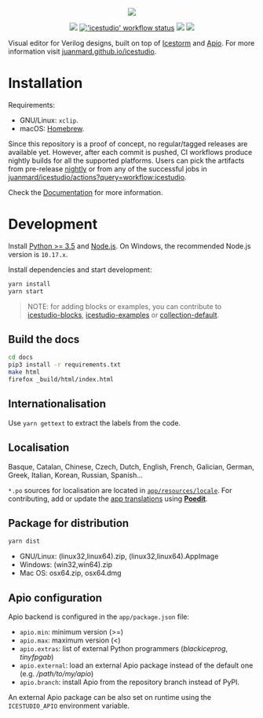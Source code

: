 <p align="center">
<a href="http://juanmard.github.io/icestudio"><img src="https://raw.githubusercontent.com/juanmard/icestudio/develop/docs/resources/images/logo/icestudio-logo-label.png" align="center"></a>
</p>

<p align="center">
  <a title="juanmard.github.io/icestudio" href="https://juanmard.github.io/icestudio"><img src="https://img.shields.io/website.svg?label=juanmard.github.io%2Ficestudio&longCache=true&style=flat-square&url=http%3A%2F%2Fjuanmard.github.io%2Ficestudio%2Findex.html&logo=github"></a><!--
  -->
  <a title="'icestudio' workflow status" href="https://github.com/juanmard/icestudio/actions?query=workflow%3Aicestudio"><img alt="'icestudio' workflow status" src="https://img.shields.io/github/workflow/status/juanmard/icestudio/icestudio?longCache=true&style=flat-square&label=icestudio&logo=github"></a><!--
  -->
  <a title="DevDependency Status" href="https://david-dm.org/juanmard/icestudio/moon?type=dev"><img src="https://img.shields.io/david/dev/juanmard/icestudio.svg?longCache=true&style=flat-square&label=devdeps&logo=npm"></a><!--
  -->
  <a title="Dependency Status" href="https://david-dm.org/juanmard/icestudio/moon?path=app"><img src="https://img.shields.io/david/juanmard/icestudio.svg?path=app&longCache=true&style=flat-square&label=app%20deps&logo=npm"></a>
</p>

Visual editor for Verilog designs, built on top of [Icestorm](http://www.clifford.at/icestorm/) and [Apio](https://github.com/FPGAwars/apio). For more information visit [juanmard.github.io/icestudio](https://juanmard.github.io/icestudio).

# Installation

Requirements:

- GNU/Linux: `xclip`.
- macOS: [Homebrew](https://brew.sh).

Since this repository is a proof of concept, no regular/tagged releases are available yet. However, after each commit is pushed, CI workflows produce nightly builds for all the supported platforms. Users can pick the artifacts from pre-release [nightly](https://github.com/juanmard/icestudio/releases/tag/nightly) or from any of the successful jobs in [juanmard/icestudio/actions?query=workflow:icestudio](https://github.com/juanmard/icestudio/actions?query=workflow%3Aicestudio).

Check the [Documentation](https://juanmard.github.io/icestudio) for more information.

# Development

Install [Python >= 3.5](https://www.python.org/downloads/) and [Node.js](https://nodejs.org/). On Windows, the recommended Node.js version is `10.17.x`.

Install dependencies and start development:

```bash
yarn install
yarn start
```

> NOTE: for adding blocks or examples, you can contribute to [icestudio-blocks](https://github.com/FPGAwars/icestudio-blocks), [icestudio-examples](https://github.com/FPGAwars/icestudio-examples) or [collection-default](https://github.com/FPGAwars/collection-default).

## Build the docs

```bash
cd docs
pip3 install -r requirements.txt
make html
firefox _build/html/index.html
```

## Internationalisation

Use `yarn gettext` to extract the labels from the code.

## Localisation

Basque, Catalan, Chinese, Czech, Dutch, English, French, Galician, German, Greek, Italian, Korean, Russian, Spanish...

`*.po` sources for localisation are located in [`app/resources/locale`](./app/resources/locale). For contributing, add or update the [app translations](https://github.com/juanmard/icestudio/tree/develop/app/resources/locale) using **[Poedit](https://poedit.net/)**.

## Package for distribution

```bash
yarn dist
```

- GNU/Linux: (linux32,linux64).zip, (linux32,linux64).AppImage
- Windows: (win32,win64).zip
- Mac OS: osx64.zip, osx64.dmg

## Apio configuration

Apio backend is configured in the `app/package.json` file:

- `apio.min`: minimum version (>=)
- `apio.max`: maximum version (<)
- `apio.extras`: list of external Python programmers (*blackiceprog*, *tinyfpgab*)
- `apio.external`: load an external Apio package instead of the default one (e.g. */path/to/my/apio*)
- `apio.branch`: install Apio from the repository branch instead of PyPI.

An external Apio package can be also set on runtime using the `ICESTUDIO_APIO` environment variable.
